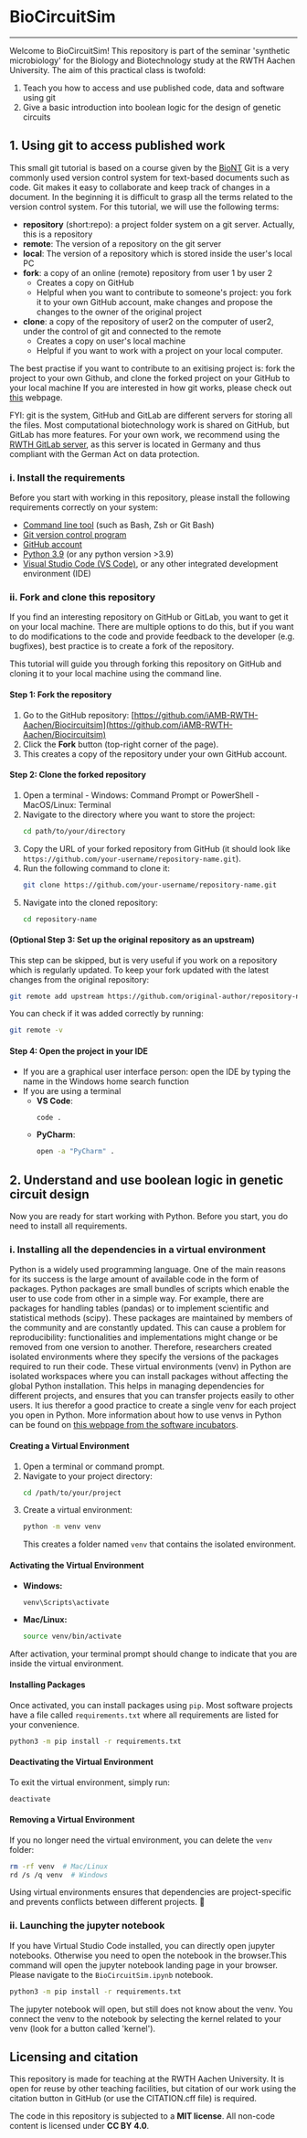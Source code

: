 # BioCircuitSim
---

Welcome to BioCircuitSim! This repository is part of the seminar 'synthetic microbiology' for the Biology and Biotechnology
study at the RWTH Aachen University. The aim of this practical class is twofold: 
 1. Teach you how to access and use published code, data and software using git
 2.  Give a basic introduction into boolean logic for the design of genetic circuits

## 1. Using git to access published work
This small git tutorial is based on a course given by the [BioNT](https://carpentries-incubator.github.io/fair-research-software/index.html)
Git is a very commonly used version control system for text-based documents such as code. Git makes it easy to collaborate and 
keep track of changes in a document. In the beginning it is difficult to grasp all the terms related to the version control system.
For this tutorial, we will use the following terms:
 - **repository** (short:repo): a project folder system on a git server. Actually, this is a repository
 - **remote**: The version of a repository on the git server
 - **local**: The version of a repository which is stored inside the user's local PC
 - **fork**: a copy of an online (remote) repository from user 1 by user 2
   - Creates a copy on GitHub
   - Helpful when you want to contribute to someone's project: you fork it to your own GitHub account, make changes and propose the changes to the owner of the original project
 - **clone**: a copy of the repository of user2 on the computer of user2, under the control of git and connected to the remote
   - Creates a copy on user's local machine
   - Helpful if you want to work with a project on your local computer.

The best practise if you want to contribute to an exitising project is: fork the project to your own Github, and clone the forked project on your GitHub to your local machine
If you are interested in how git works, please check out 
[this](https://carpentries-incubator.github.io/fair-research-software/04-version-control.html) webpage.

FYI: git is the system, GitHub and GitLab are different servers for storing all the files. Most computational biotechnology
work is shared on GitHub, but GitLab has more features. For your own work, we recommend using the [RWTH GitLab server](https://git.rwth-aachen.de/),
as this server is located in Germany and thus compliant with the German Act on data protection.

### i. Install the requirements
Before you start with working in this repository, please install the following requirements correctly on your system:

- [Command line tool](https://carpentries-incubator.github.io/fair-research-software/installation-instructions.html#command-line-terminal) (such as Bash, Zsh or Git Bash)
- [Git version control program](https://carpentries-incubator.github.io/fair-research-software/installation-instructions.html#git-version-control-tool)
- [GitHub account](https://carpentries-incubator.github.io/fair-research-software/installation-instructions.html#github-account)
- [Python 3.9](https://carpentries-incubator.github.io/fair-research-software/installation-instructions.html#python-3-distribution) (or any python version >3.9)
- [Visual Studio Code (VS Code)](https://carpentries-incubator.github.io/fair-research-software/installation-instructions.html#visual-studio-code), or any other integrated development environment (IDE)

### ii. Fork and clone this repository
If you find an interesting repository on GitHub or GitLab, you want to get it on your local machine. There are multiple options
to do this, but if you want to do modifications to the code and provide feedback to the developer (e.g. bugfixes), best 
practice is to create a fork of the repository.


This tutorial will guide you through forking this repository on GitHub and cloning it to your local machine using the command line.

#### Step 1: Fork the repository
1. Go to the GitHub repository: [https://github.com/iAMB-RWTH-Aachen/Biocircuitsim](https://github.com/iAMB-RWTH-Aachen/Biocircuitsim)
2. Click the **Fork** button (top-right corner of the page).
3. This creates a copy of the repository under your own GitHub account.

#### Step 2: Clone the forked repository
1. Open a terminal 
        - Windows: Command Prompt or PowerShell
        - MacOS/Linux: Terminal
2. Navigate to the directory where you want to store the project:
   ```sh
   cd path/to/your/directory
   ```
3. Copy the URL of your forked repository from GitHub (it should look like `https://github.com/your-username/repository-name.git`).
4. Run the following command to clone it:
   ```sh
   git clone https://github.com/your-username/repository-name.git
   ```
5. Navigate into the cloned repository:
   ```sh
   cd repository-name
   ```


#### (Optional Step 3: Set up the original repository as an upstream)
This step can be skipped, but is very useful if you work on a repository which is regularly updated.
To keep your fork updated with the latest changes from the original repository:
```sh
git remote add upstream https://github.com/original-author/repository-name.git
```
You can check if it was added correctly by running:
```sh
git remote -v
```


#### Step 4: Open the project in your IDE
- If you are a graphical user interface person: open the IDE by typing the name in the Windows home search function
- If you are using a terminal
  - **VS Code**:
    ```sh
    code .
    ```
  - **PyCharm**:
    ```sh
    open -a "PyCharm" .
    ```
  
## 2. Understand and use boolean logic in genetic circuit design
Now you are ready for start working with Python. Before you start, you do need to install all requirements.

### i. Installing all the dependencies in a virtual environment
Python is a widely used programming language. One of the main reasons for its success is the large amount of available
code in the form of packages. Python packages are small bundles of scripts which enable the user to use code from other in
a simple way. For example, there are packages for handling tables (pandas) or to implement scientific and statistical methods (scipy).
These packages are maintained by members of the community and are constantly updated. This can cause a problem for reproducibility: functionalities
and implementations might change or be removed from one version to another. Therefore, researchers created isolated environments
where they specify the versions of the packages required to run their code. These virtual environments (venv) in Python 
are isolated workspaces where you can install packages without affecting the global Python installation. This helps in 
managing dependencies for different projects, and ensures that you can transfer projects easily to other users. It ius therefor
a good practice to create a single venv for each project you open in Python. More information about how to use venvs in Python
can be found on [this webpage from the software incubators](https://carpentries-incubator.github.io/fair-research-software/05-reproducible-dev-environment.html).

#### Creating a Virtual Environment

1. Open a terminal or command prompt.
2. Navigate to your project directory:
   ```sh
   cd /path/to/your/project
   ```
3. Create a virtual environment:
   ```sh
   python -m venv venv
   ```
   This creates a folder named `venv` that contains the isolated environment.

#### Activating the Virtual Environment

- **Windows:**
  ```sh
  venv\Scripts\activate
  ```
- **Mac/Linux:**
  ```sh
  source venv/bin/activate
  ```

After activation, your terminal prompt should change to indicate that you are inside the virtual environment.

#### Installing Packages

Once activated, you can install packages using `pip`. Most software projects have a file called `requirements.txt`
where all requirements are listed for your convenience.

```sh
python3 -m pip install -r requirements.txt
```

#### Deactivating the Virtual Environment
To exit the virtual environment, simply run:

```sh
deactivate
```

#### Removing a Virtual Environment

If you no longer need the virtual environment, you can delete the `venv` folder:

```sh
rm -rf venv  # Mac/Linux
rd /s /q venv  # Windows
```

Using virtual environments ensures that dependencies are project-specific and prevents conflicts between different projects. 🚀



### ii. Launching the jupyter notebook
If you have Virtual Studio Code installed, you can directly open jupyter notebooks. Otherwise you need to open the notebook
in the browser.This command will open the jupyter notebook landing page in your browser. 
Please navigate to the `BioCircuitSim.ipynb` notebook.

```sh
python3 -m pip install -r requirements.txt
```
The jupyter notebook will open, but still does not know about the venv. You connect the venv to the notebook by selecting
the kernel related to your venv (look for a button called 'kernel').

## Licensing and citation
This repository is made for teaching at the RWTH Aachen University. It is open for reuse by other teaching facilities, 
but citation of our work using the citation button in GitHub (or use the CITATION.cff file) is required. 

The code in this repository is subjected to a **MIT license**. All non-code content is licensed under **CC BY 4.0**.